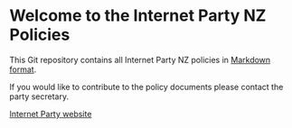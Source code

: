 # Welcome to the Internet Party NZ Policies 

This Git repository contains all Internet Party NZ policies in
[Markdown format](https://github.com/adam-p/markdown-here/wiki/Markdown-Cheatsheet).

If you would like to contribute to the policy documents please contact the party secretary.

[Internet Party website](https://internet.org.nz)
